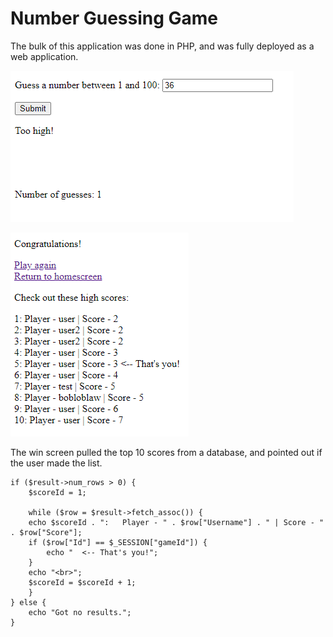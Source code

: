# Number Guessing Game

The bulk of this application was done in PHP, and was fully deployed as a web application.

![Guessing game snapshot](/docs/assets/guessing-game-1.png)

![Guessing game win screen snapshot](/docs/assets/guessing-game-2.png)

The win screen pulled the top 10 scores from a database, and pointed out if the user made the list.

```
if ($result->num_rows > 0) {
    $scoreId = 1;

    while ($row = $result->fetch_assoc()) {
    echo $scoreId . ":   Player - " . $row["Username"] . " | Score - " . $row["Score"];
    if ($row["Id"] == $_SESSION["gameId"]) {
        echo "  <-- That's you!";
    }
    echo "<br>";
    $scoreId = $scoreId + 1;
    }
} else {
    echo "Got no results.";
}
```
